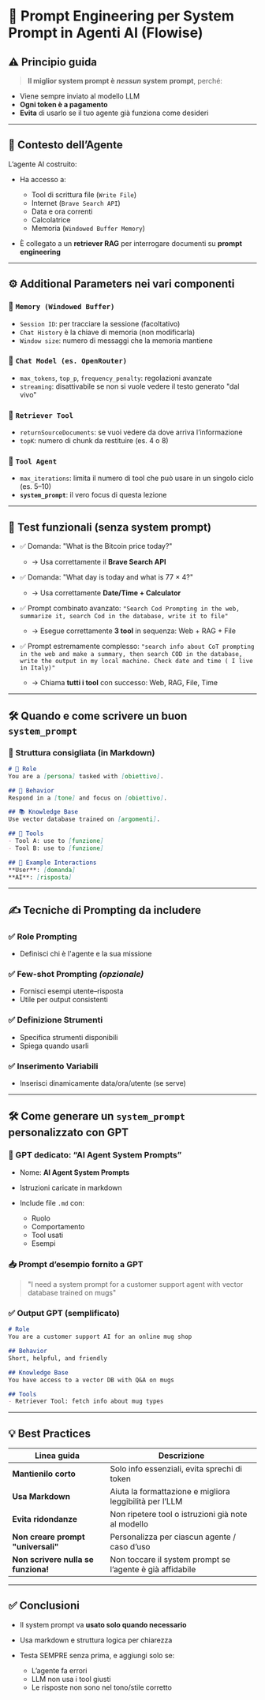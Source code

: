 # 🎯 Prompt Engineering per System Prompt in Agenti AI (Flowise)

## ⚠️ Principio guida

> **Il miglior system prompt è *nessun* system prompt**, perché:

* Viene sempre inviato al modello LLM
* **Ogni token è a pagamento**
* **Evita** di usarlo se il tuo agente già funziona come desideri

---

## 🧠 Contesto dell’Agente

L’agente AI costruito:

* Ha accesso a:

  * Tool di scrittura file (`Write File`)
  * Internet (`Brave Search API`)
  * Data e ora correnti
  * Calcolatrice
  * Memoria (`Windowed Buffer Memory`)
* È collegato a un **retriever RAG** per interrogare documenti su **prompt engineering**

---

## ⚙️ Additional Parameters nei vari componenti

### 🧩 `Memory (Windowed Buffer)`

* `Session ID`: per tracciare la sessione (facoltativo)
* `Chat History` è la chiave di memoria (non modificarla)
* `Window size`: numero di messaggi che la memoria mantiene

### 🤖 `Chat Model (es. OpenRouter)`

* `max_tokens`, `top_p`, `frequency_penalty`: regolazioni avanzate
* `streaming`: disattivabile se non si vuole vedere il testo generato "dal vivo"

### 🧲 `Retriever Tool`

* `returnSourceDocuments`: se vuoi vedere da dove arriva l’informazione
* `topK`: numero di chunk da restituire (es. 4 o 8)

### 🧠 `Tool Agent`

* `max_iterations`: limita il numero di tool che può usare in un singolo ciclo (es. 5–10)
* **`system_prompt`**: il vero focus di questa lezione

---

## 🧪 Test funzionali (senza system prompt)

* ✅ Domanda: "What is the Bitcoin price today?"

  * → Usa correttamente il **Brave Search API**

* ✅ Domanda: "What day is today and what is 77 × 4?"

  * → Usa correttamente **Date/Time + Calculator**

* ✅ Prompt combinato avanzato:
  `"Search Cod Prompting in the web, summarize it, search Cod in the database, write it to file"`

  * → Esegue correttamente **3 tool** in sequenza: Web + RAG + File

* ✅ Prompt estremamente complesso:
  `"search info about CoT prompting in the web and make a summary, then search COD in the database, write the output in my local machine. Check date and time ( I live in Italy)"`

  * → Chiama **tutti i tool** con successo: Web, RAG, File, Time

---

## 🛠 Quando e come scrivere un buon `system_prompt`

### 🧱 Struttura consigliata (in **Markdown**)

```markdown
# 🧠 Role
You are a [persona] tasked with [obiettivo].

## 🎯 Behavior
Respond in a [tone] and focus on [obiettivo].

## 📚 Knowledge Base
Use vector database trained on [argomenti].

## 🧰 Tools
- Tool A: use to [funzione]
- Tool B: use to [funzione]

## 🔄 Example Interactions
**User**: [domanda]
**AI**: [risposta]
```

---

## ✍️ Tecniche di Prompting da includere

### ✅ Role Prompting

* Definisci chi è l'agente e la sua missione

### ✅ Few-shot Prompting *(opzionale)*

* Fornisci esempi utente–risposta
* Utile per output consistenti

### ✅ Definizione Strumenti

* Specifica strumenti disponibili
* Spiega quando usarli

### ✅ Inserimento Variabili

* Inserisci dinamicamente data/ora/utente (se serve)

---

## 🛠 Come generare un `system_prompt` personalizzato con GPT

### 🔨 GPT dedicato: “AI Agent System Prompts”

* Nome: **AI Agent System Prompts**
* Istruzioni caricate in markdown
* Include file `.md` con:

  * Ruolo
  * Comportamento
  * Tool usati
  * Esempi

### 📥 Prompt d’esempio fornito a GPT

> "I need a system prompt for a customer support agent with vector database trained on mugs"

### ✅ Output GPT (semplificato)

```markdown
# Role
You are a customer support AI for an online mug shop

## Behavior
Short, helpful, and friendly

## Knowledge Base
You have access to a vector DB with Q&A on mugs

## Tools
- Retriever Tool: fetch info about mug types
```

---

## 💡 Best Practices

| Linea guida                         | Descrizione                                               |
| ----------------------------------- | --------------------------------------------------------- |
| **Mantienilo corto**                | Solo info essenziali, evita sprechi di token              |
| **Usa Markdown**                    | Aiuta la formattazione e migliora leggibilità per l’LLM   |
| **Evita ridondanze**                | Non ripetere tool o istruzioni già note al modello        |
| **Non creare prompt "universali"**  | Personalizza per ciascun agente / caso d’uso              |
| **Non scrivere nulla se funziona!** | Non toccare il system prompt se l’agente è già affidabile |

---

## ✅ Conclusioni

* Il system prompt va **usato solo quando necessario**
* Usa markdown e struttura logica per chiarezza
* Testa SEMPRE senza prima, e aggiungi solo se:

  * L’agente fa errori
  * LLM non usa i tool giusti
  * Le risposte non sono nel tono/stile corretto

